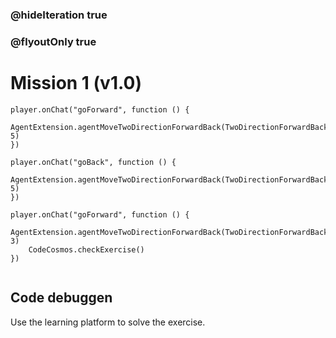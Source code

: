 ### @hideIteration true
### @flyoutOnly true
# Mission 1 (v1.0)

```blocks
player.onChat("goForward", function () {
    AgentExtension.agentMoveTwoDirectionForwardBack(TwoDirectionForwardBack.Forward, 5)
})

player.onChat("goBack", function () {
	AgentExtension.agentMoveTwoDirectionForwardBack(TwoDirectionForwardBack.Back, 5)
})

```

```template
player.onChat("goForward", function () {
    AgentExtension.agentMoveTwoDirectionForwardBack(TwoDirectionForwardBack.Forward, 3)
    CodeCosmos.checkExercise()
})


```
## Code debuggen
Use the learning platform to solve the exercise.